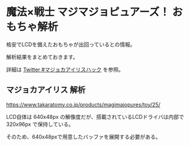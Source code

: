 # 魔法×戦士 マジマジョピュアーズ！ おもちゃ解析

格安でLCDを備えたおもちゃが出回っているとの情報。

解析結果をまとめておきます。

詳細は [Twitter #マジョカアイリスハック](https://twitter.com/search?q=%23%E3%83%9E%E3%82%B8%E3%83%A7%E3%82%AB%E3%82%A2%E3%82%A4%E3%83%AA%E3%82%B9%E3%83%8F%E3%83%83%E3%82%AF) を参照。


## マジョカアイリス 解析

https://www.takaratomy.co.jp/products/magimajopures/toy/25/


LCD自体は 640x48px の解像度だが、搭載されているLCDドライバは内部で 320x96px で保持している。

そのため、640x48pxで用意したバッファを展開する必要がある。

